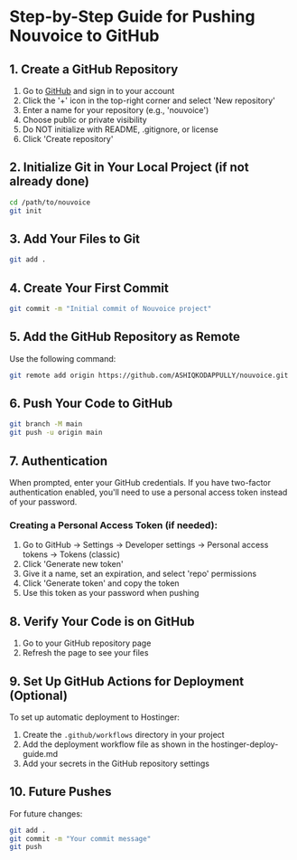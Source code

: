 # Step-by-Step Guide for Pushing Nouvoice to GitHub

## 1. Create a GitHub Repository

1. Go to [GitHub](https://github.com) and sign in to your account
2. Click the '+' icon in the top-right corner and select 'New repository'
3. Enter a name for your repository (e.g., 'nouvoice')
4. Choose public or private visibility
5. Do NOT initialize with README, .gitignore, or license
6. Click 'Create repository'

## 2. Initialize Git in Your Local Project (if not already done)

```bash
cd /path/to/nouvoice
git init
```

## 3. Add Your Files to Git

```bash
git add .
```

## 4. Create Your First Commit

```bash
git commit -m "Initial commit of Nouvoice project"
```

## 5. Add the GitHub Repository as Remote

Use the following command:

```bash
git remote add origin https://github.com/ASHIQKODAPPULLY/nouvoice.git
```

## 6. Push Your Code to GitHub

```bash
git branch -M main
git push -u origin main
```

## 7. Authentication

When prompted, enter your GitHub credentials. If you have two-factor authentication enabled, you'll need to use a personal access token instead of your password.

### Creating a Personal Access Token (if needed):

1. Go to GitHub → Settings → Developer settings → Personal access tokens → Tokens (classic)
2. Click 'Generate new token'
3. Give it a name, set an expiration, and select 'repo' permissions
4. Click 'Generate token' and copy the token
5. Use this token as your password when pushing

## 8. Verify Your Code is on GitHub

1. Go to your GitHub repository page
2. Refresh the page to see your files

## 9. Set Up GitHub Actions for Deployment (Optional)

To set up automatic deployment to Hostinger:

1. Create the `.github/workflows` directory in your project
2. Add the deployment workflow file as shown in the hostinger-deploy-guide.md
3. Add your secrets in the GitHub repository settings

## 10. Future Pushes

For future changes:

```bash
git add .
git commit -m "Your commit message"
git push
```
